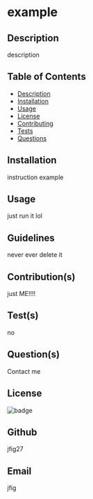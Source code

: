 
  # example

  ## Description
  description

  ## Table of Contents
  - [Description](#description)
  - [Installation](#installation)
  - [Usage](#usage)
  - [License](#license)
  - [Contributing](#contributing)
  - [Tests](#tests)
  - [Questions](#questions)

  ## Installation
  instruction example

  ## Usage
  just run it lol

  ## Guidelines
  never ever delete it

  ## Contribution(s)
  just ME!!!!

  ## Test(s)
  no

  ## Question(s)
  Contact me

  ## License
  ![badge](https://img.shields.io/badge/license-MIT-yellow.svg)

  ## Github
  jfig27

  ## Email
  jfig

